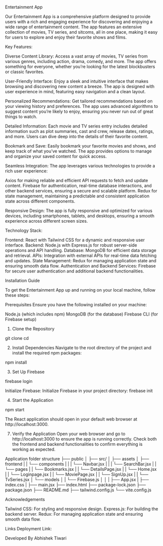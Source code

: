 Entertainment App

Our Entertainment App is a comprehensive platform designed to provide users with a rich and engaging experience for discovering and enjoying a wide range of entertainment content. The app features an extensive collection of movies, TV series, and sitcoms, all in one place, making it easy for users to explore and enjoy their favorite shows and films.

Key Features:

Diverse Content Library: Access a vast array of movies, TV series from various genres, including action, drama, comedy, and more. The app offers something for everyone, whether you’re looking for the latest blockbusters or classic favorites.

User-Friendly Interface: Enjoy a sleek and intuitive interface that makes browsing and discovering new content a breeze. The app is designed with user experience in mind, featuring easy navigation and a clean layout.

Personalized Recommendations: Get tailored recommendations based on your viewing history and preferences. The app uses advanced algorithms to suggest content you’re likely to enjoy, ensuring you never run out of great things to watch.

Detailed Information: Each movie and TV series entry includes detailed information such as plot summaries, cast and crew, release dates, ratings, and more. Users can dive deep into the details of their favorite content.

Bookmark and Save: Easily bookmark your favorite movies and shows, and keep track of what you’ve watched. The app provides options to manage and organize your saved content for quick access.

Seamless Integration: The app leverages various technologies to provide a rich user experience:

   Axios for making reliable and efficient API requests to fetch and update content.
   Firebase for authentication, real-time database interactions, and other backend services, ensuring a secure and scalable platform.
   Redux for state management, maintaining a predictable and consistent application state across different components.

Responsive Design: The app is fully responsive and optimized for various devices, including smartphones, tablets, and desktops, ensuring a smooth experience across different screen sizes.

Technology Stack:

Frontend: React with Tailwind CSS for a dynamic and responsive user interface.
Backend: Node.js with Express.js for robust server-side operations and API handling.
Database: MongoDB for efficient data storage and retrieval.
APIs: Integration with external APIs for real-time data fetching and updates.
State Management: Redux for managing application state and ensuring smooth data flow.
Authentication and Backend Services: Firebase for secure user authentication and additional backend functionalities.


Installation Guide

To get the Entertainment App up and running on your local machine, follow these steps:

Prerequisites
Ensure you have the following installed on your machine:

Node.js (which includes npm)
MongoDB (for the database)
Firebase CLI (for Firebase setup)

1. Clone the Repository

git clone <repository-url>
cd <repository-directory>

2. Install Dependencies
Navigate to the root directory of the project and install the required npm packages:

npm install

3. Set Up Firebase

firebase login

Initialize Firebase: Initialize Firebase in your project directory:
firebase init

4. Start the Application

npm start

The React application should open in your default web browser at http://localhost:3000.

7. Verify the Application
Open your web browser and go to http://localhost:3000 to ensure the app is running correctly. Check both the frontend and backend functionalities to confirm everything is working as expected.

Application folder structure
├── public
│ 
├── src/
│   ├── assets
│   ├── frontend
|   |   └── components
|   |   |    └── Navbar.jsx
|   |   |    └── SearchBar.jsx
|   |   └── pages
|   |        └── Bookmarks.jsx
|   |        └── DetailsPage.jsx
|   |        └── Home.jsx
|   |        └── Loginpage.jsx
|   |        └── MoviePage.jsx
|   |        └── SignUp.jsx
|   |        └── TvSeries.jsx
│   └── models
│   |     └── Firebase.js
│   │ 
|   ├── App.jsx
|   ├── index.css
|   ├── main.jsx
├── index.html
├── package-lock.json
├── package.json
├── README.md
├── tailwind.config.js
└── vite.config.js

Acknowledgements

Tailwind CSS: For styling and responsive design.
Express.js: For building the backend server.
Redux: For managing application state and ensuring smooth data flow.

Links
Deployment Link: 


Developed By
Abhishek Tiwari